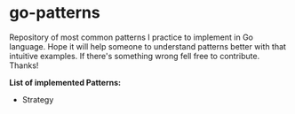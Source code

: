 # go-patterns
Repository of most common patterns I practice to implement in Go language.
Hope it will help someone to understand patterns better with that intuitive examples.
If there's something wrong fell free to contribute. Thanks!

**List of implemented Patterns:**
- Strategy
